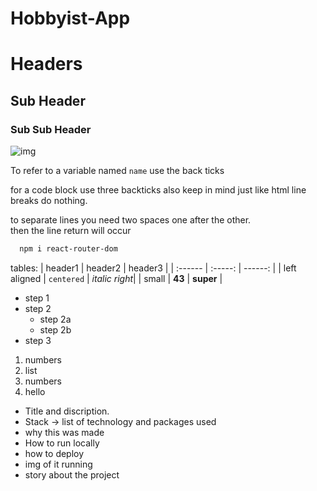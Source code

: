 # Hobbyist-App


# Headers
## Sub Header
### Sub Sub Header

![img]()

To refer to a variable named `name` use the back ticks

for a code block use three backticks also keep in mind just like html
line breaks do nothing. 

to separate lines you need two spaces one after the other.  
then the line return will occur


```bash
  npm i react-router-dom
```

tables:
| header1 | header2 | header3 |
| :------ | :-----: | ------: |
| left aligned | `centered` | *italic right*|
| small | __43__ | **super** |

* step 1
* step 2 
  * step 2a
  * step 2b
* step 3

1. numbers
1. list
1. numbers
  1. hello 

* Title and discription.  
* Stack -> list of technology and packages used
* why this was made  
* How to run locally
* how to deploy
* img of it running
* story about the project
